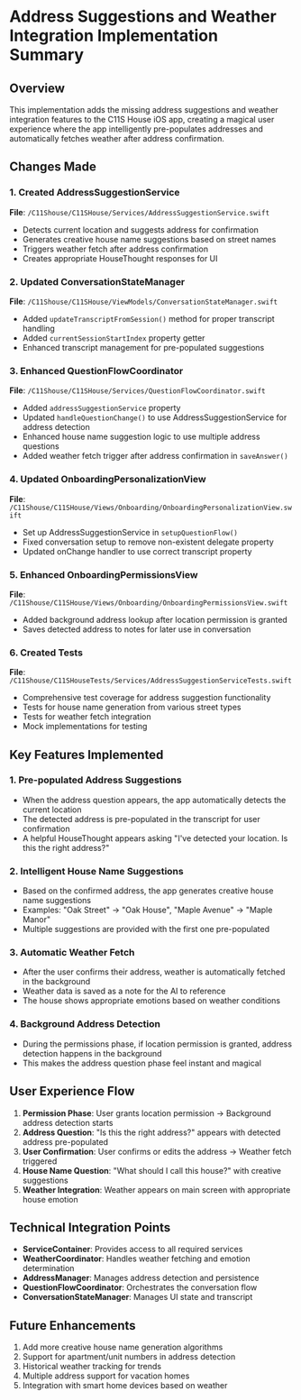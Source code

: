# Address Suggestions and Weather Integration Implementation Summary

## Overview
This implementation adds the missing address suggestions and weather integration features to the C11S House iOS app, creating a magical user experience where the app intelligently pre-populates addresses and automatically fetches weather after address confirmation.

## Changes Made

### 1. Created AddressSuggestionService
**File**: `/C11Shouse/C11SHouse/Services/AddressSuggestionService.swift`
- Detects current location and suggests address for confirmation
- Generates creative house name suggestions based on street names
- Triggers weather fetch after address confirmation
- Creates appropriate HouseThought responses for UI

### 2. Updated ConversationStateManager
**File**: `/C11Shouse/C11SHouse/ViewModels/ConversationStateManager.swift`
- Added `updateTranscriptFromSession()` method for proper transcript handling
- Added `currentSessionStartIndex` property getter
- Enhanced transcript management for pre-populated suggestions

### 3. Enhanced QuestionFlowCoordinator
**File**: `/C11Shouse/C11SHouse/Services/QuestionFlowCoordinator.swift`
- Added `addressSuggestionService` property
- Updated `handleQuestionChange()` to use AddressSuggestionService for address detection
- Enhanced house name suggestion logic to use multiple address questions
- Added weather fetch trigger after address confirmation in `saveAnswer()`

### 4. Updated OnboardingPersonalizationView
**File**: `/C11Shouse/C11SHouse/Views/Onboarding/OnboardingPersonalizationView.swift`
- Set up AddressSuggestionService in `setupQuestionFlow()`
- Fixed conversation setup to remove non-existent delegate property
- Updated onChange handler to use correct transcript property

### 5. Enhanced OnboardingPermissionsView
**File**: `/C11Shouse/C11SHouse/Views/Onboarding/OnboardingPermissionsView.swift`
- Added background address lookup after location permission is granted
- Saves detected address to notes for later use in conversation

### 6. Created Tests
**File**: `/C11Shouse/C11SHouseTests/Services/AddressSuggestionServiceTests.swift`
- Comprehensive test coverage for address suggestion functionality
- Tests for house name generation from various street types
- Tests for weather fetch integration
- Mock implementations for testing

## Key Features Implemented

### 1. Pre-populated Address Suggestions
- When the address question appears, the app automatically detects the current location
- The detected address is pre-populated in the transcript for user confirmation
- A helpful HouseThought appears asking "I've detected your location. Is this the right address?"

### 2. Intelligent House Name Suggestions
- Based on the confirmed address, the app generates creative house name suggestions
- Examples: "Oak Street" → "Oak House", "Maple Avenue" → "Maple Manor"
- Multiple suggestions are provided with the first one pre-populated

### 3. Automatic Weather Fetch
- After the user confirms their address, weather is automatically fetched in the background
- Weather data is saved as a note for the AI to reference
- The house shows appropriate emotions based on weather conditions

### 4. Background Address Detection
- During the permissions phase, if location permission is granted, address detection happens in the background
- This makes the address question phase feel instant and magical

## User Experience Flow

1. **Permission Phase**: User grants location permission → Background address detection starts
2. **Address Question**: "Is this the right address?" appears with detected address pre-populated
3. **User Confirmation**: User confirms or edits the address → Weather fetch triggered
4. **House Name Question**: "What should I call this house?" with creative suggestions
5. **Weather Integration**: Weather appears on main screen with appropriate house emotion

## Technical Integration Points

- **ServiceContainer**: Provides access to all required services
- **WeatherCoordinator**: Handles weather fetching and emotion determination
- **AddressManager**: Manages address detection and persistence
- **QuestionFlowCoordinator**: Orchestrates the conversation flow
- **ConversationStateManager**: Manages UI state and transcript

## Future Enhancements

1. Add more creative house name generation algorithms
2. Support for apartment/unit numbers in address detection
3. Historical weather tracking for trends
4. Multiple address support for vacation homes
5. Integration with smart home devices based on weather